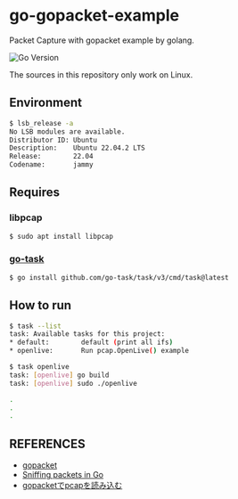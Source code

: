 # go-gopacket-example

Packet Capture with gopacket example by golang.

![Go Version](https://img.shields.io/badge/go-1.20-blue.svg)

The sources in this repository only work on Linux.

## Environment

```sh
$ lsb_release -a
No LSB modules are available.
Distributor ID: Ubuntu
Description:    Ubuntu 22.04.2 LTS
Release:        22.04
Codename:       jammy
```

## Requires

### libpcap

```sh
$ sudo apt install libpcap
```

### [go-task](https://taskfile.dev/)

```sh
$ go install github.com/go-task/task/v3/cmd/task@latest
```

## How to run

```sh
$ task --list
task: Available tasks for this project:
* default:        default (print all ifs)
* openlive:       Run pcap.OpenLive() example

$ task openlive
task: [openlive] go build
task: [openlive] sudo ./openlive

.
.
.


```

## REFERENCES

- [gopacket](https://pkg.go.dev/github.com/google/gopacket@v1.1.19)
- [Sniffing packets in Go](https://medium.com/a-bit-off/sniffing-network-go-6753cae91d3f)
- [gopacketでpcapを読み込む](https://mrtc0.hateblo.jp/entry/2016/03/19/232252)
